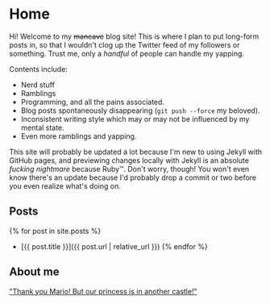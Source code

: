 # Home
Hi! Welcome to my ~~mancave~~ blog site! This is where I plan to put long-form posts in, so that I wouldn't clog up the Twitter feed of my followers or something. Trust me, only a *handful* of people can handle my yapping.

Contents include:
- Nerd stuff
- Ramblings
- Programming, and all the pains associated.
- Blog posts spontaneously disappearing (`git push --force` my beloved).
- Inconsistent writing style which may or may not be influenced by my mental state.
- Even more ramblings and yapping.

This site will probably be updated a lot because I'm new to using Jekyll with GitHub pages, and previewing changes locally with Jekyll is an absolute *fucking nightmare* because Ruby:tm:. Don't worry, though! You won't even know there's an update because I'd probably drop a commit or two before you even realize what's doing on.

## Posts
{% for post in site.posts %}
- [{{ post.title }}]({{ post.url | relative_url }})
{% endfor %}

## About me
["Thank you Mario! But our princess is in another castle!"](https://github.com/atirut-w/)
